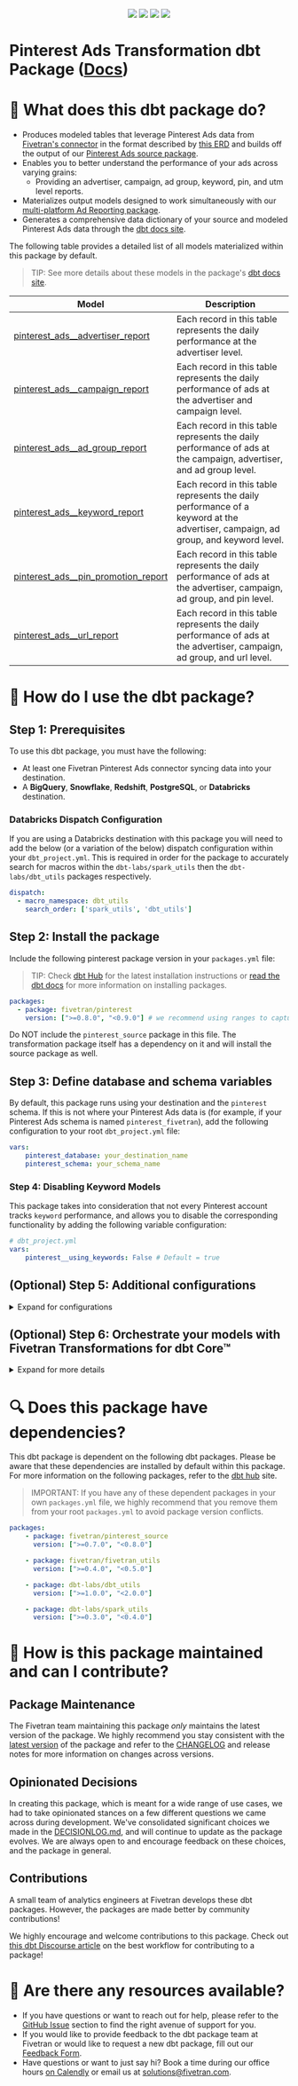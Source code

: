 <p align="center">
    <a alt="License"
        href="https://github.com/fivetran/dbt_pinterest/blob/main/LICENSE">
        <img src="https://img.shields.io/badge/License-Apache%202.0-blue.svg" /></a>
    <a alt="dbt-core">
        <img src="https://img.shields.io/badge/dbt_Core™_version->=1.3.0_,<2.0.0-orange.svg" /></a>
    <a alt="Maintained?">
        <img src="https://img.shields.io/badge/Maintained%3F-yes-green.svg" /></a>
    <a alt="PRs">
        <img src="https://img.shields.io/badge/Contributions-welcome-blueviolet" /></a>
</p>

# Pinterest Ads Transformation dbt Package ([Docs](https://fivetran.github.io/dbt_pinterest/))
# 📣 What does this dbt package do?
- Produces modeled tables that leverage Pinterest Ads data from [Fivetran's connector](https://fivetran.com/docs/applications/pinterest-ads) in the format described by [this ERD](https://fivetran.com/docs/applications/pinterest-ads#schemainformation) and builds off the output of our [Pinterest Ads source package](https://github.com/fivetran/dbt_pinterest_source).
- Enables you to better understand the performance of your ads across varying grains:
  - Providing an advertiser, campaign, ad group, keyword, pin, and utm level reports.
- Materializes output models designed to work simultaneously with our [multi-platform Ad Reporting package](https://github.com/fivetran/dbt_ad_reporting).
- Generates a comprehensive data dictionary of your source and modeled Pinterest Ads data through the [dbt docs site](https://fivetran.github.io/dbt_pinterest/).

The following table provides a detailed list of all models materialized within this package by default. 
> TIP: See more details about these models in the package's [dbt docs site](https://fivetran.github.io/dbt_pinterest/#!/overview?g_v=1&g_e=seeds).

| **Model**                | **Description**                                                                                                                                |
| ------------------------ | ---------------------------------------------------------------------------------------------------------------------------------------------- |
| [pinterest_ads__advertiser_report](https://fivetran.github.io/dbt_pinterest/#!/model/model.pinterest.pinterest_ads__advertiser_report)             | Each record in this table represents the daily performance at the advertiser level. |
| [pinterest_ads__campaign_report](https://fivetran.github.io/dbt_pinterest/#!/model/model.pinterest.pinterest_ads__campaign_report)            | Each record in this table represents the daily performance of ads at the advertiser and campaign level. |
| [pinterest_ads__ad_group_report](https://fivetran.github.io/dbt_pinterest/#!/model/model.pinterest.pinterest_ads__ad_group_report)            | Each record in this table represents the daily performance of ads at the campaign, advertiser, and ad group level.|
| [pinterest_ads__keyword_report](https://fivetran.github.io/dbt_pinterest/#!/model/model.pinterest.pinterest_ads__keyword_report)            | Each record in this table represents the daily performance of a keyword at the advertiser, campaign, ad group, and keyword level. |
| [pinterest_ads__pin_promotion_report](https://fivetran.github.io/dbt_pinterest/#!/model/model.pinterest.pinterest_ads__pin_promotion_report)            | Each record in this table represents the daily performance of ads at the advertiser, campaign, ad group, and pin level. |
| [pinterest_ads__url_report](https://fivetran.github.io/dbt_pinterest/#!/model/model.pinterest.pinterest_ads__url_report)            |Each record in this table represents the daily performance of ads at the advertiser, campaign, ad group, and url level. |

# 🎯 How do I use the dbt package?

## Step 1: Prerequisites
To use this dbt package, you must have the following:

- At least one Fivetran Pinterest Ads connector syncing data into your destination.
- A **BigQuery**, **Snowflake**, **Redshift**, **PostgreSQL**, or **Databricks** destination.

### Databricks Dispatch Configuration
If you are using a Databricks destination with this package you will need to add the below (or a variation of the below) dispatch configuration within your `dbt_project.yml`. This is required in order for the package to accurately search for macros within the `dbt-labs/spark_utils` then the `dbt-labs/dbt_utils` packages respectively.
```yml
dispatch:
  - macro_namespace: dbt_utils
    search_order: ['spark_utils', 'dbt_utils']
```

## Step 2: Install the package
Include the following pinterest package version in your `packages.yml` file:
> TIP: Check [dbt Hub](https://hub.getdbt.com/) for the latest installation instructions or [read the dbt docs](https://docs.getdbt.com/docs/package-management) for more information on installing packages.
```yaml
packages:
  - package: fivetran/pinterest
    version: [">=0.8.0", "<0.9.0"] # we recommend using ranges to capture non-breaking changes automatically
```

Do NOT include the `pinterest_source` package in this file. The transformation package itself has a dependency on it and will install the source package as well.

## Step 3: Define database and schema variables
By default, this package runs using your destination and the `pinterest` schema. If this is not where your Pinterest Ads data is (for example, if your Pinterest Ads schema is named `pinterest_fivetran`), add the following configuration to your root `dbt_project.yml` file:

```yml
vars:
    pinterest_database: your_destination_name
    pinterest_schema: your_schema_name 
```

### Step 4: Disabling Keyword Models
This package takes into consideration that not every Pinterest account tracks `keyword` performance, and allows you to disable the corresponding functionality by adding the following variable configuration:
```yml
# dbt_project.yml
vars:
    pinterest__using_keywords: False # Default = true
```

## (Optional) Step 5: Additional configurations
<details><summary>Expand for configurations</summary>

### Passing Through Additional Metrics
By default, this package will select `clicks`, `impressions`, and `cost` from the source reporting tables to store into the staging models. If you would like to pass through additional metrics to the staging models, add the below configurations to your `dbt_project.yml` file. These variables allow for the pass-through fields to be aliased (`alias`) if desired, but not required. Use the below format for declaring the respective pass-through variables:

>**Note** Please ensure you exercised due diligence when adding metrics to these models. The metrics added by default (taps, impressions, and spend) have been vetted by the Fivetran team maintaining this package for accuracy. There are metrics included within the source reports, for example metric averages, which may be inaccurately represented at the grain for reports created in this package. You will want to ensure whichever metrics you pass through are indeed appropriate to aggregate at the respective reporting levels provided in this package.

```yml
vars:
    pinterest__pin_promotion_report_passthrough_metrics: 
      - name: "new_custom_field"
        alias: "custom_field"
    pinterest__ad_group_report_passthrough_metrics:
      - name: "this_field"
    pinterest__advertiser_report_passthrough_metrics:
      - name: "unique_string_field"
        alias: "field_id"
    pinterest__campaign_report_passthrough_metrics:
      - name: "that_field"
    pinterest__keyword_report_passthrough_metrics:
      - name: "other_id"
        alias: "another_id"
```
### Change the build schema
By default, this package builds the Pinterest Ads staging models within a schema titled (`<target_schema>` + `_pinterest_source`) and your Pinterest Ads modeling models within a schema titled (`<target_schema>` + `_pinterest`) in your destination. If this is not where you would like your Pinterest Ads data to be written to, add the following configuration to your root `dbt_project.yml` file:

```yml
models:
    pinterest_source:
      +schema: my_new_schema_name # leave blank for just the target_schema
    pinterest:
      +schema: my_new_schema_name # leave blank for just the target_schema
```
    
### Change the source table references
If an individual source table has a different name than the package expects, add the table name as it appears in your destination to the respective variable:

> IMPORTANT: See this project's [`dbt_project.yml`](https://github.com/fivetran/dbt_pinterest/blob/main/dbt_project.yml) variable declarations to see the expected names.

```yml
vars:
    pinterest_<default_source_table_name>_identifier: your_table_name 
```

</details>

## (Optional) Step 6: Orchestrate your models with Fivetran Transformations for dbt Core™   
<details><summary>Expand for more details</summary>

Fivetran offers the ability for you to orchestrate your dbt project through [Fivetran Transformations for dbt Core™](https://fivetran.com/docs/transformations/dbt). Learn how to set up your project for orchestration through Fivetran in our [Transformations for dbt Core setup guides](https://fivetran.com/docs/transformations/dbt#setupguide).

</details>

# 🔍 Does this package have dependencies?
This dbt package is dependent on the following dbt packages. Please be aware that these dependencies are installed by default within this package. For more information on the following packages, refer to the [dbt hub](https://hub.getdbt.com/) site.
> IMPORTANT: If you have any of these dependent packages in your own `packages.yml` file, we highly recommend that you remove them from your root `packages.yml` to avoid package version conflicts.
    
```yml
packages:
    - package: fivetran/pinterest_source
      version: [">=0.7.0", "<0.8.0"]

    - package: fivetran/fivetran_utils
      version: [">=0.4.0", "<0.5.0"]

    - package: dbt-labs/dbt_utils
      version: [">=1.0.0", "<2.0.0"]

    - package: dbt-labs/spark_utils
      version: [">=0.3.0", "<0.4.0"]
```
# 🙌 How is this package maintained and can I contribute?
## Package Maintenance
The Fivetran team maintaining this package _only_ maintains the latest version of the package. We highly recommend you stay consistent with the [latest version](https://hub.getdbt.com/fivetran/pinterest/latest/) of the package and refer to the [CHANGELOG](https://github.com/fivetran/dbt_pinterest/blob/main/CHANGELOG.md) and release notes for more information on changes across versions.

## Opinionated Decisions
In creating this package, which is meant for a wide range of use cases, we had to take opinionated stances on a few different questions we came across during development. We've consolidated significant choices we made in the [DECISIONLOG.md](https://github.com/fivetran/dbt_pinterest/blob/main/DECISIONLOG.md), and will continue to update as the package evolves. We are always open to and encourage feedback on these choices, and the package in general.

## Contributions
A small team of analytics engineers at Fivetran develops these dbt packages. However, the packages are made better by community contributions! 

We highly encourage and welcome contributions to this package. Check out [this dbt Discourse article](https://discourse.getdbt.com/t/contributing-to-a-dbt-package/657) on the best workflow for contributing to a package!

# 🏪 Are there any resources available?
- If you have questions or want to reach out for help, please refer to the [GitHub Issue](https://github.com/fivetran/dbt_pinterest/issues/new/choose) section to find the right avenue of support for you.
- If you would like to provide feedback to the dbt package team at Fivetran or would like to request a new dbt package, fill out our [Feedback Form](https://www.surveymonkey.com/r/DQ7K7WW).
- Have questions or want to just say hi? Book a time during our office hours [on Calendly](https://calendly.com/fivetran-solutions-team/fivetran-solutions-team-office-hours) or email us at solutions@fivetran.com.
